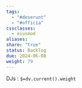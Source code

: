 ```yaml
---
tags:
  - "#deserunt"
  - "#officia"
cssclasses:
  - eiusmod
aliases: 
share: "true"
status: Backlog
due: 2024-06-08
weight: 79
---
```

DJs : `$=dv.current().weight`
